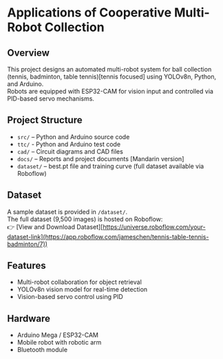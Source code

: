 # Applications of Cooperative Multi-Robot Collection

## Overview
This project designs an automated multi-robot system for ball collection (tennis, badminton, table tennis)[tennis focused] using YOLOv8n, Python, and Arduino.  
Robots are equipped with ESP32-CAM for vision input and controlled via PID-based servo mechanisms.  

## Project Structure
- `src/` – Python and Arduino source code
- `ttc/` - Python and Arduino test code
- `cad/` – Circuit diagrams and CAD files  
- `docs/` – Reports and project documents [Mandarin version]  
- `dataset/` – best.pt file and training curve (full dataset available via Roboflow)  

## Dataset
A sample dataset is provided in `/dataset/`.  
The full dataset (9,500 images) is hosted on Roboflow:  
👉 [View and Download Dataset][https://universe.roboflow.com/your-dataset-link](https://app.roboflow.com/jameschen/tennis-table-tennis-badminton/7))

## Features
- Multi-robot collaboration for object retrieval
- YOLOv8n vision model for real-time detection
- Vision-based servo control using PID

## Hardware
- Arduino Mega / ESP32-CAM
- Mobile robot with robotic arm
- Bluetooth module

